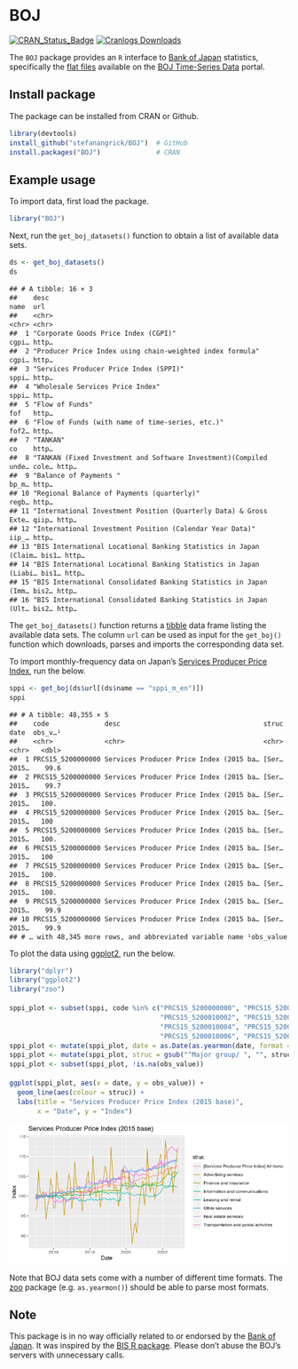 BOJ
================

[![CRAN_Status_Badge](http://www.r-pkg.org/badges/version/BOJ)](http://cran.r-project.org/package=BOJ)
[![Cranlogs
Downloads](http://cranlogs.r-pkg.org/badges/grand-total/BOJ)](http://cran.r-project.org/package=BOJ)

The `BOJ` package provides an `R` interface to [Bank of
Japan](https://www.boj.or.jp/) statistics, specifically the [flat
files](https://www.stat-search.boj.or.jp/info/dload_en.html) available
on the [BOJ Time-Series Data](https://www.stat-search.boj.or.jp/)
portal.

## Install package

The package can be installed from CRAN or Github.

``` r
library(devtools)
install_github("stefanangrick/BOJ")  # GitHub
install.packages("BOJ")              # CRAN
```

## Example usage

To import data, first load the package.

``` r
library("BOJ")
```

Next, run the `get_boj_datasets()` function to obtain a list of
available data sets.

``` r
ds <- get_boj_datasets()
ds
```

    ## # A tibble: 16 × 3
    ##    desc                                                              name  url  
    ##    <chr>                                                             <chr> <chr>
    ##  1 "Corporate Goods Price Index (CGPI)"                              cgpi… http…
    ##  2 "Producer Price Index using chain-weighted index formula"         cgpi… http…
    ##  3 "Services Producer Price Index (SPPI)"                            sppi… http…
    ##  4 "Wholesale Services Price Index"                                  sppi… http…
    ##  5 "Flow of Funds"                                                   fof   http…
    ##  6 "Flow of Funds (with name of time-series, etc.)"                  fof2… http…
    ##  7 "TANKAN"                                                          co    http…
    ##  8 "TANKAN (Fixed Investment and Software Investment)(Compiled unde… cole… http…
    ##  9 "Balance of Payments "                                            bp_m… http…
    ## 10 "Regional Balance of Payments (quarterly)"                        regb… http…
    ## 11 "International Investment Position (Quarterly Data) & Gross Exte… qiip… http…
    ## 12 "International Investment Position (Calendar Year Data)"          iip_… http…
    ## 13 "BIS International Locational Banking Statistics in Japan (Claim… bis1… http…
    ## 14 "BIS International Locational Banking Statistics in Japan (Liabi… bis1… http…
    ## 15 "BIS International Consolidated Banking Statistics in Japan (Imm… bis2… http…
    ## 16 "BIS International Consolidated Banking Statistics in Japan (Ult… bis2… http…

The `get_boj_datasets()` function returns a
[tibble](https://tibble.tidyverse.org/) data frame listing the available
data sets. The column `url` can be used as input for the `get_boj()`
function which downloads, parses and imports the corresponding data set.

To import monthly-frequency data on Japan’s [Services Producer Price
Index](https://www.boj.or.jp/en/statistics/pi/sppi_2015/index.htm/), run
the below.

``` r
sppi <- get_boj(ds$url[(ds$name == "sppi_m_en")])
sppi
```

    ## # A tibble: 48,355 × 5
    ##    code              desc                                    struc date  obs_v…¹
    ##    <chr>             <chr>                                   <chr> <chr>   <dbl>
    ##  1 PRCS15_5200000000 Services Producer Price Index (2015 ba… [Ser… 2015…    99.6
    ##  2 PRCS15_5200000000 Services Producer Price Index (2015 ba… [Ser… 2015…    99.7
    ##  3 PRCS15_5200000000 Services Producer Price Index (2015 ba… [Ser… 2015…   100. 
    ##  4 PRCS15_5200000000 Services Producer Price Index (2015 ba… [Ser… 2015…   100  
    ##  5 PRCS15_5200000000 Services Producer Price Index (2015 ba… [Ser… 2015…   100. 
    ##  6 PRCS15_5200000000 Services Producer Price Index (2015 ba… [Ser… 2015…   100  
    ##  7 PRCS15_5200000000 Services Producer Price Index (2015 ba… [Ser… 2015…   100. 
    ##  8 PRCS15_5200000000 Services Producer Price Index (2015 ba… [Ser… 2015…   100. 
    ##  9 PRCS15_5200000000 Services Producer Price Index (2015 ba… [Ser… 2015…    99.9
    ## 10 PRCS15_5200000000 Services Producer Price Index (2015 ba… [Ser… 2015…    99.9
    ## # … with 48,345 more rows, and abbreviated variable name ¹​obs_value

To plot the data using [ggplot2](https://ggplot2.tidyverse.org), run the
below.

``` r
library("dplyr")
library("ggplot2")
library("zoo")

sppi_plot <- subset(sppi, code %in% c("PRCS15_5200000000", "PRCS15_5200010001",
                                      "PRCS15_5200010002", "PRCS15_5200010003",
                                      "PRCS15_5200010004", "PRCS15_5200010005",
                                      "PRCS15_5200010006", "PRCS15_5200010007"))
sppi_plot <- mutate(sppi_plot, date = as.Date(as.yearmon(date, format = "%Y%m")))
sppi_plot <- mutate(sppi_plot, struc = gsub("^Major group/ ", "", struc))
sppi_plot <- subset(sppi_plot, !is.na(obs_value))

ggplot(sppi_plot, aes(x = date, y = obs_value)) +
  geom_line(aes(colour = struc)) +
  labs(title = "Services Producer Price Index (2015 base)",
       x = "Date", y = "Index")
```

![](README_files/figure-gfm/plot-1.png)<!-- -->

Note that BOJ data sets come with a number of different time formats.
The [zoo](https://cran.r-project.org/package=zoo) package
(e.g. `as.yearmon()`) should be able to parse most formats.

## Note

This package is in no way officially related to or endorsed by the [Bank
of Japan](https://www.boj.or.jp/). It was inspired by the [BIS R
package](https://github.com/expersso/BIS). Please don’t abuse the BOJ’s
servers with unnecessary calls.
